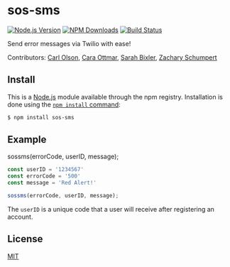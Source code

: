 # sos-sms

[![Node.js Version][node-version-image]][node-version-url] [![NPM Downloads][downloads-image]][downloads-url] [![Build Status][travis-image]][travis-url]

Send error messages via Twilio with ease!

Contributors: [Carl Olson](https://github.com/colson10), [Cara Ottmar](https://github.com/cottmar), [Sarah Bixler](https://github.com/sarasaurus), [Zachary Schumpert](https://github.com/buphnezz)

## Install

This is a [Node.js](https://nodejs.org/en/) module available through the npm registry. Installation is done using the [`npm install` command](https://docs.npmjs.com/getting-started/installing-npm-packages-locally):

```bash
$ npm install sos-sms
```

## Example

sossms(errorCode, userID, message);

```js
const userID = '1234567'
const errorCode = '500'
const message = 'Red Alert!'

sossms(errorCode, userID, message);
```

The ```userID``` is a unique code that a user will receive after registering an account. 

## License

[MIT](LICENSE)

[node-version-image]: https://img.shields.io/node/v/http-errors.svg
[node-version-url]: https://nodejs.org/en/download/
[downloads-url]: https://www.npmjs.com/package/sos-sms  
[downloads-image]: https://img.shields.io/npm/dw/sos-sms.svg  
[travis-image]: https://travis-ci.org/colson10/sos-sms.svg?branch=master
[travis-url]: https://travis-ci.org/colson10/sos-sms

